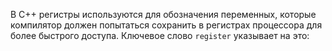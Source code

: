 В C++ регистры используются для обозначения переменных, которые компилятор должен попытаться сохранить в регистрах процессора для более быстрого доступа. Ключевое слово `register` указывает на это:
